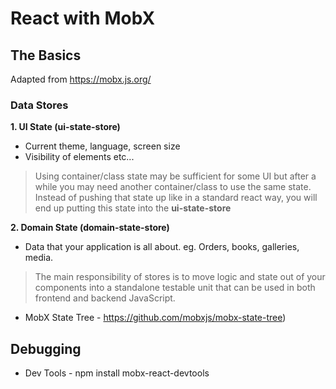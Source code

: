 # React with MobX

## The Basics
Adapted from https://mobx.js.org/

### Data Stores

**1. UI State (ui-state-store)**
- Current theme, language, screen size
- Visibility of elements
etc...

> Using container/class state may be sufficient for some UI but after a while you may need another container/class to use the same state. Instead of pushing that state up like in a standard react way, you will end up putting this state into the **ui-state-store**



**2. Domain State (domain-state-store)**
- Data that your application is all about. eg. Orders, books, galleries, media.

> The main responsibility of stores is to move logic and state out of your components into a standalone testable unit that can be used in both frontend and backend JavaScript.

- MobX State Tree - https://github.com/mobxjs/mobx-state-tree)


## Debugging
- Dev Tools - npm install mobx-react-devtools
